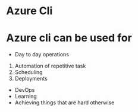 # Azure Cli




# Azure cli can be used for 
- Day to day operations
1. Automation of repetitive task
2. Scheduling
3. Deployments
- DevOps
- Learning
- Achieving things that are hard otherwise